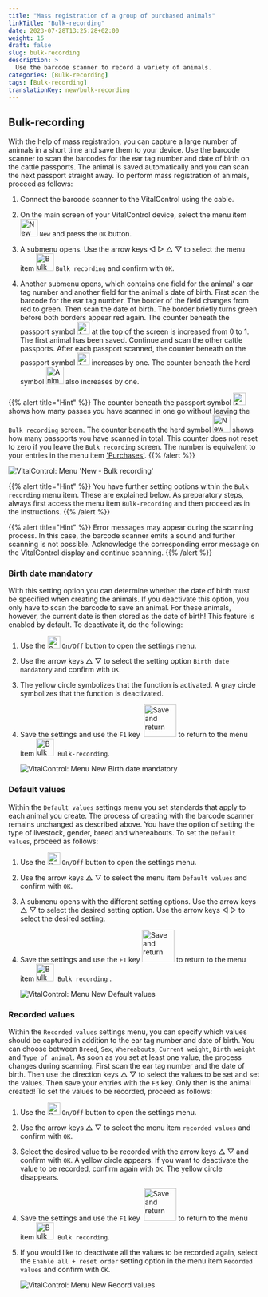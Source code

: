 ```yaml
---
title: "Mass registration of a group of purchased animals"
linkTitle: "Bulk-recording"
date: 2023-07-28T13:25:28+02:00
weight: 15
draft: false
slug: bulk-recording
description: >
  Use the barcode scanner to record a variety of animals.
categories: [Bulk-recording]
tags: [Bulk-recording]
translationKey: new/bulk-recording
---
```

## Bulk-recording

With the help of mass registration, you can capture a large number of animals in a short time and save them to your device. Use the barcode scanner to scan the barcodes for the ear tag number and date of birth on the cattle passports. The animal is saved automatically and you can scan the next passport straight away. To perform mass registration of animals, proceed as follows:

1. Connect the barcode scanner to the VitalControl using the cable.

2. On the main screen of your VitalControl device, select the menu item <img src="/icons/main/new-animal.svg" width="35" align="bottom" alt="New animal" /> `New` and press the `OK` button.

3. A submenu opens. Use the arrow keys ◁ ▷ △ ▽ to select the menu item <img src="/icons/main/barcode-scan.svg" width="35" align="bottom" alt="Bulk recording" /> `Bulk recording` and confirm with `OK`.

4. Another submenu opens, which contains one field for the animal' s ear tag number and another field for the animal's date of birth. First scan the barcode for the ear tag number. The border of the field changes from red to green. Then scan the date of birth. The border briefly turns green before both borders appear red again. The counter beneath the passport symbol <img src="/icons/header/animal-passports.svg" width="25" align="bottom" alt="Animal passports" title="Animal passports" /> at the top of the screen is increased from 0 to 1. The first animal has been saved. Continue and scan the other cattle passports. After each passport scanned, the counter beneath on the passport symbol <img src="/icons/header/animal-passports.svg" width="25" align="bottom" alt="Animal passports" title="Animal passports" /> increases by one. The counter beneath the herd symbol <img src="/icons/header/group.svg" width="35" align="bottom" alt="Animal group"  title="Animal group" /> also increases by one. 

{{% alert title="Hint" %}}
The counter beneath the passport symbol <img src="/icons/header/animal-passports.svg" width="25" align="bottom" alt="Animal passports" title="Animal passports" /> shows how many passes you have scanned in one go without leaving the `Bulk recording` screen. The counter beneath the herd symbol <img src="/icons/header/group.svg" width="35" align="bottom" alt="New animal" /> shows how many passports you have scanned in total. This counter does not reset to zero if you leave the `Bulk recording` screen. The number is equivalent to your entries in the menu item ['Purchases'](../new-on-farm/purchased-animals/).
{{% /alert %}}

   ![VitalControl: Menu 'New - Bulk recording'](../images/bulk-recording.png "Bulk recording")

{{% alert title="Hint" %}}
You have further setting options within the `Bulk recording` menu item. These are explained below. As preparatory steps, always first access the menu item `Bulk-recording` and then proceed as in the instructions.
{{% /alert %}}

{{% alert title="Hint" %}}
Error messages may appear during the scanning process. In this case, the barcode scanner emits a sound and further scanning is not possible. Acknowledge the corresponding error message on the VitalControl display and continue scanning.
{{% /alert %}}

### Birth date mandatory

With this setting option you can determine whether the date of birth must be specified when creating the animals. If you deactivate this option, you only have to scan the barcode to save an animal. For these animals, however, the current date is then stored as the date of birth! This feature is enabled by default. To deactivate it, do the following:

1. Use the <img src="/icons/gear.svg" width="25" align="bottom" alt="Settings menu" /> `On/Off` button to open the settings menu.

2. Use the arrow keys △ ▽ to select the setting option `Birth date mandatory` and confirm with `OK`.

3. The yellow circle symbolizes that the function is activated. A gray circle symbolizes that the function is deactivated.

4. Save the settings and use the `F1` key &nbsp;<img src="/icons/footer/save_exit.svg" width="65" align="bottom" alt="Save and return" /> to return to the menu item <img src="/icons/main/barcode-scan.svg" width="35" align="bottom" alt="Bulk recording" />&nbsp; `Bulk-recording`.

   ![VitalControl: Menu New Birth date mandatory](../images/birthdate.png "Birth date mandatory")

### Default values

Within the `Default values` settings menu you set standards that apply to each animal you create. The process of creating with the barcode scanner remains unchanged as described above. You have the option of setting the type of livestock, gender, breed and whereabouts. To set the `Default values`, proceed as follows:

1. Use the <img src="/icons/gear.svg" width="25" align="bottom" alt="Settings menu" /> `On/Off` button to open the settings menu.

2. Use the arrow keys △ ▽ to select the menu item `Default values` and confirm with `OK`.

3. A submenu opens with the different setting options. Use the arrow keys △ ▽ to select the desired setting option. Use the arrow keys ◁ ▷ to select the desired setting.

4. Save the settings and use the `F1` key&nbsp;<img src="/icons/footer/save_exit.svg" width="65" align="bottom" alt="Save and return" /> to return to the menu item <img src="/icons/main/barcode-scan.svg" width="35" align="bottom" alt="Bulk recording" />&nbsp; `Bulk recording` .

   ![VitalControl: Menu New Default values](../images/defaultvalues.png "Default values")

### Recorded values

Within the `Recorded values` settings menu, you can specify which values ​​should be captured in addition to the ear tag number and date of birth. You can choose between `Breed`, `Sex`, `Whereabouts`, `Current weight`, `Birth weight` and `Type of animal`. As soon as you set at least one value, the process changes during scanning. First scan the ear tag number and the date of birth. Then use the direction keys △ ▽ to select the values ​​to be set and set the values. Then save your entries with the `F3` key. Only then is the animal created! To set the values ​​to be recorded, proceed as follows:

1. Use the <img src="/icons/gear.svg" width="25" align="bottom" alt="Settings menu" /> `On/Off` button to open the settings menu.

2. Use the arrow keys △ ▽ to select the menu item `recorded values` and confirm with `OK`.

3. Select the desired value to be recorded with the arrow keys △ ▽ and confirm with `OK`. A yellow circle appears. If you want to deactivate the value to be recorded, confirm again with `OK`. The yellow circle disappears.

4. Save the settings and use the `F1` key &nbsp;<img src="/icons/footer/save_exit.svg" width="65" align="bottom" alt="Save and return" /> to return to the menu item <img src="/icons/main/barcode-scan.svg" width="35" align="bottom" alt="Bulk recording" />&nbsp; `Bulk recording`.

5. If you would like to deactivate all the values ​​to be recorded again, select the `Enable all + reset order` setting option in the menu item `Recorded values` and confirm with `OK`.

   ![VitalControl: Menu New Record values](../images/recordvalues.png "Record values")